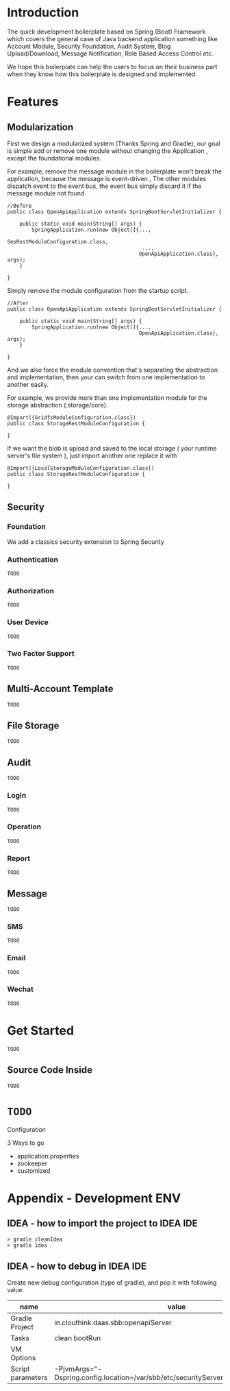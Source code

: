 # Introduction

The quick development boilerplate based on Spring (Boot) Framework which covers the general case of Java backend application
something like Account Module, Security Foundation, Audit System, Blog Upload/Download, Message Notification, Role Based Access Control etc.

We hope this boilerplate can help the users to focus on their business part when they know how this boilerplate is designed and implemented.
 
# Features

## Modularization

First we design a modularized system (Thanks Spring and Gradle), 
our goal is simple add or remove one module without changing the Application , except the foundational modules.

For example, remove the message module in the boilerplate won't break the application, because the message is event-driven ,
The other modules dispatch event to the event bus, the event bus simply discard it if the message module not found. 

```
//Before
public class OpenApiApplication extends SpringBootServletInitializer {

	public static void main(String[] args) {
		SpringApplication.run(new Object[]{...,
		                                    SmsRestModuleConfiguration.class,
		                                    ..., 
										   OpenApiApplication.class}, args);
	}

}
```

Simply remove the module configuration from the startup script.

```
//After
public class OpenApiApplication extends SpringBootServletInitializer {

	public static void main(String[] args) {
		SpringApplication.run(new Object[]{...,
										   OpenApiApplication.class}, args);
	}

}

```



And we also force the module convention that's separating the abstraction and implementation, then your can switch from one 
implementation to another easily. 

For example, we provide more than one implementation module for the storage abstraction (:storage/core).

```
@Import({GridfsModuleConfiguration.class})
public class StorageRestModuleConfiguration {

}

```
If we want the blob is upload and saved to the local storage ( your runtime server's file system ), 
just import another one replace it with

```
@Import({LocalStorageModuleConfiguration.class})
public class StorageRestModuleConfiguration {

}
```





## Security

### Foundation

We add a classics security extension to Spring Security


### Authentication 
`TODO`


### Authorization
`TODO`


### User Device
`TODO`

### Two Factor Support
`TODO`


## Multi-Account Template
`TODO`


## File Storage
`TODO`


## Audit
`TODO`

### Login
`TODO`


### Operation
`TODO`


### Report
`TODO`


## Message
`TODO`


### SMS
`TODO`


### Email
`TODO`


### Wechat
`TODO`



# Get Started
 `TODO`

## Source Code Inside
`TODO`



# `TODO`
Configuration


3 Ways to go
* application.properties
* zookeeper
* customized

 
# Appendix - Development ENV
 
## IDEA - how to import the project to IDEA IDE

```
> gradle cleanIdea
> gradle idea
```

## IDEA - how to debug in IDEA IDE

Create new debug configuration (type of gradle), and pop it with following value.

name | value
-----|-----
Gradle Project | in.clouthink.daas.sbb:openapiServer
Tasks | clean bootRun
VM Options | <keep it empty>
Script parameters | -PjvmArgs="-Dspring.config.location=/var/sbb/etc/securityServer/application.properties"

